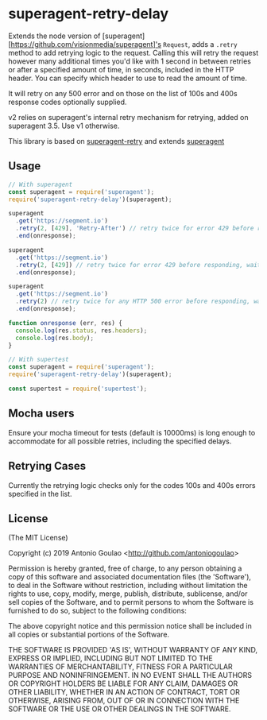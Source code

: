 # superagent-retry-delay

  Extends the node version of [superagent][https://github.com/visionmedia/superagent]'s `Request`, adds a `.retry` method to add retrying logic to the request. Calling this will retry the request however many additional times you'd like with 1 second in between retries or after a specified amount of time, in seconds, included in the HTTP header. You can specify which header to use to read the amount of time.

  It will retry on any 500 error and on those on the list of 100s and 400s response codes optionally supplied.

  v2 relies on superagent's internal retry mechanism for retrying, added on superagent 3.5. Use v1 otherwise.

  This library is based on [superagent-retry](https://github.com/segmentio/superagent-retry) and extends [superagent](https://github.com/visionmedia/superagent)

## Usage

```javascript
// With superagent
const superagent = require('superagent');
require('superagent-retry-delay')(superagent);

superagent
  .get('https://segment.io')
  .retry(2, [429], 'Retry-After') // retry twice for error 429 before responding, wait the number of seconds specified in Retry-After header between failures
  .end(onresponse);

superagent
  .get('https://segment.io')
  .retry(2, [429]) // retry twice for error 429 before responding, wait 1 second between failures
  .end(onresponse);

superagent
  .get('https://segment.io')
  .retry(2) // retry twice for any HTTP 500 error before responding, wait 1 second between failures
  .end(onresponse);

function onresponse (err, res) {
  console.log(res.status, res.headers);
  console.log(res.body);
}

```

```javascript
// With supertest
const superagent = require('superagent');
require('superagent-retry-delay')(superagent);

const supertest = require('supertest');
```

## Mocha users

  Ensure your mocha timeout for tests (default is 10000ms) is long enough to accommodate for all possible retries, including the specified delays.

## Retrying Cases

  Currently the retrying logic checks only for the codes 100s and 400s errors specified in the list.


## License

(The MIT License)

Copyright (c) 2019 Antonio Goulao &lt;http://github.com/antoniogoulao&gt;

Permission is hereby granted, free of charge, to any person obtaining
a copy of this software and associated documentation files (the
'Software'), to deal in the Software without restriction, including
without limitation the rights to use, copy, modify, merge, publish,
distribute, sublicense, and/or sell copies of the Software, and to
permit persons to whom the Software is furnished to do so, subject to
the following conditions:

The above copyright notice and this permission notice shall be
included in all copies or substantial portions of the Software.

THE SOFTWARE IS PROVIDED 'AS IS', WITHOUT WARRANTY OF ANY KIND,
EXPRESS OR IMPLIED, INCLUDING BUT NOT LIMITED TO THE WARRANTIES OF
MERCHANTABILITY, FITNESS FOR A PARTICULAR PURPOSE AND NONINFRINGEMENT.
IN NO EVENT SHALL THE AUTHORS OR COPYRIGHT HOLDERS BE LIABLE FOR ANY
CLAIM, DAMAGES OR OTHER LIABILITY, WHETHER IN AN ACTION OF CONTRACT,
TORT OR OTHERWISE, ARISING FROM, OUT OF OR IN CONNECTION WITH THE
SOFTWARE OR THE USE OR OTHER DEALINGS IN THE SOFTWARE.
